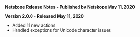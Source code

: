 **Netskope Release Notes - Published by Netskope May 11, 2020**


**Version 2.0.0 - Released May 11, 2020**

* Added 11 new actions
* Handled exceptions for Unicode character issues
